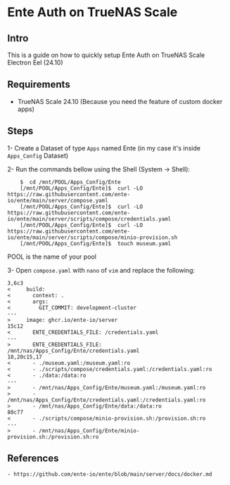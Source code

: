 # Ente Auth on TrueNAS Scale

## Intro

This is a guide on how to quickly setup Ente Auth on TrueNAS Scale Electron Eel (24.10)

## Requirements

- TrueNAS Scale 24.10 (Because you need the feature of custom docker apps)


## Steps

1- Create a Dataset of type `Apps` named Ente (in my case it's inside `Apps_Config` Dataset)

2- Run the commands bellow using the Shell (System -> Shell):

```
    $  cd /mnt/POOL/Apps_Config/Ente
    [/mnt/POOL/Apps_Config/Ente]$  curl -LO https://raw.githubusercontent.com/ente-io/ente/main/server/compose.yaml
    [/mnt/POOL/Apps_Config/Ente]$  curl -LO https://raw.githubusercontent.com/ente-io/ente/main/server/scripts/compose/credentials.yaml
    [/mnt/POOL/Apps_Config/Ente]$  curl -LO https://raw.githubusercontent.com/ente-io/ente/main/server/scripts/compose/minio-provision.sh
    [/mnt/POOL/Apps_Config/Ente]$  touch museum.yaml

```
POOL is the name of your pool


3- Open `compose.yaml` with `nano` of `vim` and replace the following:

```
3,6c3
<     build:
<       context: .
<       args:
<         GIT_COMMIT: development-cluster
---
>     image: ghcr.io/ente-io/server
15c12
<       ENTE_CREDENTIALS_FILE: /credentials.yaml
---
>       ENTE_CREDENTIALS_FILE: /mnt/nas/Apps_Config/Ente/credentials.yaml
18,20c15,17
<       - ./museum.yaml:/museum.yaml:ro
<       - ./scripts/compose/credentials.yaml:/credentials.yaml:ro
<       - ./data:/data:ro
---
>       - /mnt/nas/Apps_Config/Ente/museum.yaml:/museum.yaml:ro
>       - /mnt/nas/Apps_Config/Ente/credentials.yaml:/credentials.yaml:ro
>       - /mnt/nas/Apps_Config/Ente/data:/data:ro
80c77
<       - ./scripts/compose/minio-provision.sh:/provision.sh:ro
---
>       - /mnt/nas/Apps_Config/Ente/minio-provision.sh:/provision.sh:ro
```



## References

    - https://github.com/ente-io/ente/blob/main/server/docs/docker.md